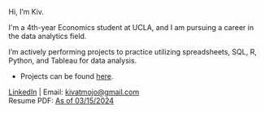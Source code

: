 Hi, I’m Kiv. 

I'm a 4th-year Economics student at UCLA, and I am pursuing a career in the data analytics field.

I’m actively performing projects to practice utilizing spreadsheets, SQL, R, Python, and Tableau for data analysis.
- Projects can be found [here](https://github.com/kivatmojo/portfolio#portfolio).

[LinkedIn](https://www.linkedin.com/in/kivatmojo/) | Email: kivatmojo@gmail.com  
Resume PDF: [As of 03/15/2024](https://github.com/kivatmojo/kivatmojo/files/14621884/Atmojo_Kiv_Resume.pdf)
